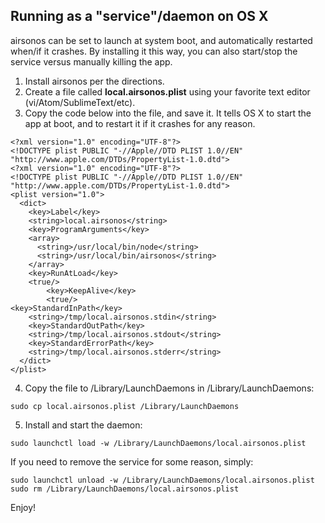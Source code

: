 Running as a "service"/daemon on OS X
--------------------------------------

airsonos can be set to launch at system boot, and automatically restarted when/if it crashes. By installing it this way, you can also start/stop the service versus manually killing the app.

1. Install airsonos per the directions.
2. Create a file called **local.airsonos.plist** using your favorite text editor (vi/Atom/SublimeText/etc).
3. Copy the code below into the file, and save it. It tells OS X to start the app at boot, and to restart it if it crashes for any reason.
```
<?xml version="1.0" encoding="UTF-8"?>
<!DOCTYPE plist PUBLIC "-//Apple//DTD PLIST 1.0//EN" "http://www.apple.com/DTDs/PropertyList-1.0.dtd">
<?xml version="1.0" encoding="UTF-8"?>
<!DOCTYPE plist PUBLIC "-//Apple//DTD PLIST 1.0//EN" "http://www.apple.com/DTDs/PropertyList-1.0.dtd">
<plist version="1.0">
  <dict>
    <key>Label</key>
    <string>local.airsonos</string>
    <key>ProgramArguments</key>
    <array>
      <string>/usr/local/bin/node</string>
      <string>/usr/local/bin/airsonos</string>
    </array>
    <key>RunAtLoad</key>
    <true/>
        <key>KeepAlive</key>
        <true/>
<key>StandardInPath</key>
    <string>/tmp/local.airsonos.stdin</string>
    <key>StandardOutPath</key>
    <string>/tmp/local.airsonos.stdout</string>
    <key>StandardErrorPath</key>
    <string>/tmp/local.airsonos.stderr</string>
  </dict>
</plist>
```
4. Copy the file to /Library/LaunchDaemons
 in /Library/LaunchDaemons:
```
sudo cp local.airsonos.plist /Library/LaunchDaemons
```
5. Install and start the daemon:
```
sudo launchctl load -w /Library/LaunchDaemons/local.airsonos.plist
```

If you need to remove the service for some reason, simply:
```
sudo launchctl unload -w /Library/LaunchDaemons/local.airsonos.plist
sudo rm /Library/LaunchDaemons/local.airsonos.plist
```

Enjoy!
